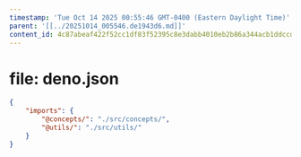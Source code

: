 ```yaml
---
timestamp: 'Tue Oct 14 2025 00:55:46 GMT-0400 (Eastern Daylight Time)'
parent: '[[../20251014_005546.de1943d6.md]]'
content_id: 4c87abeaf422f52cc1df83f52395c8e3dabb4010eb2b86a344acb1ddccd997ca
---
```


# file: deno.json

```json
{
    "imports": {
        "@concepts/": "./src/concepts/",
        "@utils/": "./src/utils/"
    }
}
```
